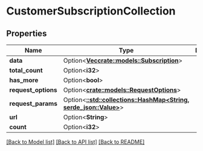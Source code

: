 # CustomerSubscriptionCollection

## Properties

Name | Type | Description | Notes
------------ | ------------- | ------------- | -------------
**data** | Option<[**Vec<crate::models::Subscription>**](Subscription.md)> |  | [optional]
**total_count** | Option<**i32**> |  | [optional]
**has_more** | Option<**bool**> |  | [optional]
**request_options** | Option<[**crate::models::RequestOptions**](RequestOptions.md)> |  | [optional]
**request_params** | Option<[**::std::collections::HashMap<String, serde_json::Value>**](serde_json::Value.md)> |  | [optional]
**url** | Option<**String**> |  | [optional]
**count** | Option<**i32**> |  | [optional]

[[Back to Model list]](../README.md#documentation-for-models) [[Back to API list]](../README.md#documentation-for-api-endpoints) [[Back to README]](../README.md)


